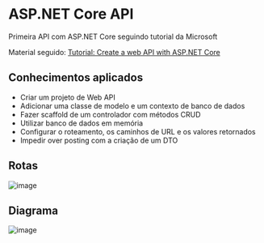 # ASP.NET Core API
Primeira API com ASP.NET Core seguindo tutorial da Microsoft

Material seguido: 
<a target="_blank" href="https://docs.microsoft.com/en-us/aspnet/core/tutorials/first-web-api?view=aspnetcore-6.0&tabs=visual-studio&source=docs">
Tutorial: Create a web API with ASP.NET Core
</a>

## Conhecimentos aplicados

- Criar um projeto de Web API
- Adicionar uma classe de modelo e um contexto de banco de dados
- Fazer scaffold de um controlador com métodos CRUD
- Utilizar banco de dados em memória
- Configurar o roteamento, os caminhos de URL e os valores retornados
- Impedir over posting com a criação de um DTO

## Rotas

![image](https://user-images.githubusercontent.com/82340316/178000531-19033fa4-fb51-4f64-81a6-c7c45d5973b8.png)

## Diagrama

![image](https://user-images.githubusercontent.com/82340316/178000585-2ee08b6b-2d4f-48eb-9afb-917e800f60a7.png)



